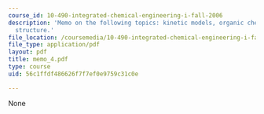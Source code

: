 ```yaml
---
course_id: 10-490-integrated-chemical-engineering-i-fall-2006
description: 'Memo on the following topics: kinetic models, organic chemists and molecular
  structure.'
file_location: /coursemedia/10-490-integrated-chemical-engineering-i-fall-2006/56c1ffdf486626f7f7ef0e9759c31c0e_memo_4.pdf
file_type: application/pdf
layout: pdf
title: memo_4.pdf
type: course
uid: 56c1ffdf486626f7f7ef0e9759c31c0e

---
```

None